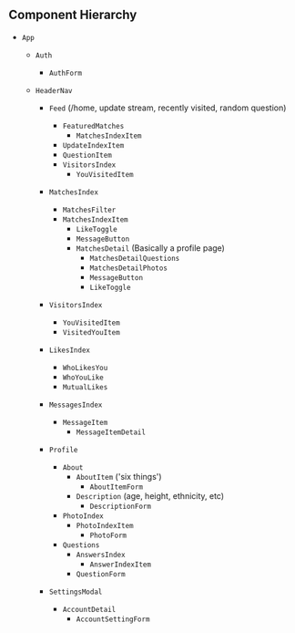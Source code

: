 ## Component Hierarchy

* `App`

  * `Auth`
    * `AuthForm`

  * `HeaderNav`

    * `Feed` (/home, update stream, recently visited, random question)
      * `FeaturedMatches`
        * `MatchesIndexItem`
      * `UpdateIndexItem`
      * `QuestionItem`
      * `VisitorsIndex`
        * `YouVisitedItem`

    * `MatchesIndex`
      * `MatchesFilter`
      * `MatchesIndexItem`
        * `LikeToggle`
        * `MessageButton`
        * `MatchesDetail` (Basically a profile page)
          * `MatchesDetailQuestions`
          * `MatchesDetailPhotos`
          * `MessageButton`
          * `LikeToggle`

    * `VisitorsIndex`
      * `YouVisitedItem`
      * `VisitedYouItem`

    * `LikesIndex`
      * `WhoLikesYou`
      * `WhoYouLike`
      * `MutualLikes`

    * `MessagesIndex`
      * `MessageItem`
        * `MessageItemDetail`

    * `Profile`
      * `About`
        * `AboutItem` ('six things')
          * `AboutItemForm`
        * `Description` (age, height, ethnicity, etc)
          * `DescriptionForm`
      * `PhotoIndex`
        * `PhotoIndexItem`
          * `PhotoForm`
      * `Questions`
        * `AnswersIndex`
          * `AnswerIndexItem`
        * `QuestionForm`

    * `SettingsModal`
      * `AccountDetail`
        * `AccountSettingForm`
